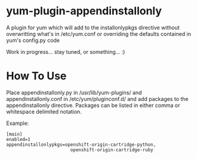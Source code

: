 yum-plugin-appendinstallonly
============================

A plugin for yum which will add to the installonlypkgs directive without
overwritting what's in /etc/yum.conf or overriding the defaults contained
in yum's config.py code

Work in progress... stay tuned, or something... :)

# How To Use

Place appendinstallonly.py in /usr/lib/yum-plugins/ and appendinstallonly.conf
in /etc/yum/pluginconf.d/ and add packages to the appendinstallonly directive.
Packages can be listed in either comma or whitespace delimited notation.

Example:

    
    [main]
    enabled=1
    appendinstallonlypkgs=openshift-origin-cartridge-python,
                            openshift-origin-cartridge-ruby
    

